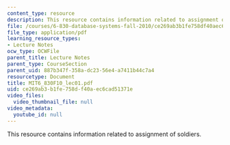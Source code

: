 ```yaml
---
content_type: resource
description: This resource contains information related to assignment of soldiers.
file: /courses/6-830-database-systems-fall-2010/ce269ab3b1fe758df40aec6cad51371e_MIT6_830F10_lec01.pdf
file_type: application/pdf
learning_resource_types:
- Lecture Notes
ocw_type: OCWFile
parent_title: Lecture Notes
parent_type: CourseSection
parent_uid: 887b347f-358a-dc23-56e4-a7411b44c7a4
resourcetype: Document
title: MIT6_830F10_lec01.pdf
uid: ce269ab3-b1fe-758d-f40a-ec6cad51371e
video_files:
  video_thumbnail_file: null
video_metadata:
  youtube_id: null
---
```

This resource contains information related to assignment of soldiers.

